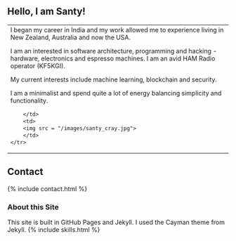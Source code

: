 

## Hello, I am Santy!
<div>
<!-- Main intro section -->
<table>
    <tr>
        <td>
            I began my career in India and my work allowed me to experience living in New Zealand, Australia and now the USA.  

I am an interested in software architecture, programming and hacking - hardware, electronics and espresso machines. I am an avid HAM Radio operator (KF5KGI). 

My current interests include machine learning, blockchain and security.

I am a minimalist and spend quite a lot of energy balancing simplicity and functionality. 
          
        </td>
        <td>
        <img src = "/images/santy_cray.jpg">
        </td>
    </tr>
</table>

</div>

## Contact 

{% include contact.html %}

### About this Site

This site is built in GitHub Pages and Jekyll. I used the Cayman theme from Jekyll.
{% include skills.html %}
